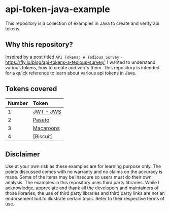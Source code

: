 # api-token-java-example
This repository is a collection of examples in Java to create and verify api tokens.

## Why this repository?

Inspired by a post titled `API Tokens: A Tedious Survey` - https://fly.io/blog/api-tokens-a-tedious-survey/, I wanted to understand various tokens, how to create and verify them. This repository is intended for a quick reference to learn about various api tokens in Java.

## Tokens covered
| Number | Token |
|:--------|:----------|
| 1 | [JWT - JWS](https://github.com/srikanthramu/api-token-java-example/blob/main/src/main/java/example/apitoken4j/JWSExample.java) |
| 2 | [Paseto](https://github.com/srikanthramu/api-token-java-example/blob/main/src/main/java/example/apitoken4j/PasetoExample.java) |
| 3 | [Macaroons](https://github.com/srikanthramu/api-token-java-example/blob/main/src/main/java/example/apitoken4j/MacaroonExample.java) |
| 4 | [Biscuit] |

## Disclaimer
Use at your own risk as these examples are for learning purpose only. The points discussed comes with no warranty and no claims on the accuracy is made. 
Some of the items may be insecure so users must do their own analysis. The examples in this repository uses third party libraries. While I acknowledge, appreciate 
and thank all the developers and maintainers of those libraries, the use of third party libraries and third party links are not an endorsement but to illustrate certain topic. Refer to their respective terms of use.  
